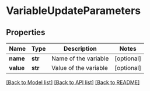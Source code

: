 # VariableUpdateParameters

## Properties
Name | Type | Description | Notes
------------ | ------------- | ------------- | -------------
**name** | **str** | Name of the variable | [optional] 
**value** | **str** | Value of the variable | [optional] 

[[Back to Model list]](../README.md#documentation-for-models) [[Back to API list]](../README.md#documentation-for-api-endpoints) [[Back to README]](../README.md)


